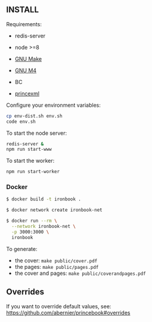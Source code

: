 ## INSTALL

Requirements:

 - redis-server
 - node >=8

 - [GNU Make](http://www.gnu.org/software/make/)
 - [GNU M4](http://www.gnu.org/software/m4/)
 - BC
 - [princexml](http://www.princexml.com/download/)
 
Configure your environment variables:

```sh
cp env-dist.sh env.sh
code env.sh
```

 To start the node server:

```sh
redis-server &
npm run start-www
```

To start the worker:

```sh
npm run start-worker
```

### Docker

```sh
$ docker build -t ironbook .

$ docker network create ironbook-net

$ docker run --rm \
  --network ironbook-net \
  -p 3000:3000 \
  ironbook
```

To generate:

- the cover: `make public/cover.pdf`
- the pages: `make public/pages.pdf`
- the cover and pages: `make public/coverandpages.pdf`

## Overrides

If you want to override default values, see: https://github.com/abernier/princebook#overrides